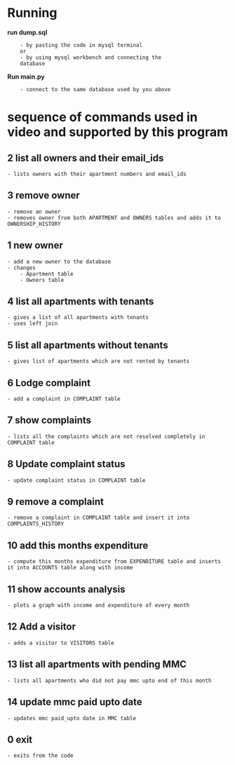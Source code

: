 # Running
**run dump.sql**
        
        - by pasting the code in mysql terminal
        or
        - by using mysql workbench and connecting the 
        database
**Run main.py**
        
        - connect to the same database used by you above

# sequence of commands used in video and supported by this program

## 2 list all owners and their email_ids
    - lists owners with their apartment numbers and email_ids

## 3 remove owner
    - remove an owner
    - removes owner from both APARTMENT and OWNERS tables and adds it to OWNERSHIP_HISTORY

## 1 new owner
    - add a new owner to the database
    - changes 
        - Apartment table
        - Owners table

## 4 list all apartments with tenants
    - gives a list of all apartments with tenants
    - uses left join

## 5 list all apartments without tenants
    - gives list of apartments which are not rented by tenants

## 6 Lodge complaint
    - add a complaint in COMPLAINT table

## 7 show complaints
    - lists all the complaints which are not resolved completely in COMPLAINT table

## 8 Update complaint status
    - update complaint status in COMPLAINT table

## 9 remove a complaint
    - remove a complaint in COMPLAINT table and insert it into COMPLAINTS_HISTORY

## 10 add this months expenditure
    - compute this months expenditure from EXPENDITURE table and inserts it into ACCOUNTS table along with income
 
## 11 show accounts analysis
    - plots a graph with income and expenditure of every month

## 12 Add a visitor
    - adds a visitor to VISITORS table

## 13 list all apartments with pending MMC
    - lists all apartments who did not pay mmc upto end of this month

## 14 update mmc paid upto date
    - updates mmc paid_upto date in MMC table

## 0 exit
    - exits from the code
